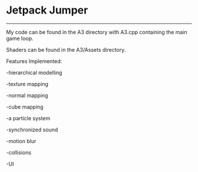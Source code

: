 # Jetpack Jumper

---

My code can be found in the A3 directory with A3.cpp containing the main game loop.

Shaders can be found in the A3/Assets directory.

Features Implemented:

   -hierarchical modelling
   
   -texture mapping 
   
   -normal mapping
   
   -cube mapping
   
   -a particle system
   
   -synchronized sound
   
   -motion blur
   
   -collisions
   
   -UI
